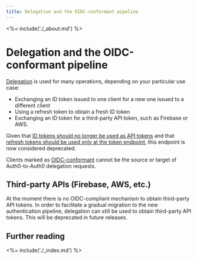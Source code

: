 ```yaml
---
title: Delegation and the OIDC-conformant pipeline
---
```


<%= include('./_about.md') %>

# Delegation and the OIDC-conformant pipeline

[Delegation](/api/authentication#delegation) is used for many operations, depending on your particular use case:

* Exchanging an ID token issued to one client for a new one issued to a different client
* Using a refresh token to obtain a fresh ID token
* Exchanging an ID token for a third-party API token, such as Firebase or AWS.

Given that [ID tokens should no longer be used as API tokens](/api-auth/tutorials/adoption/api-tokens) and that [refresh tokens should be used only at the token endpoint](/api-auth/tutorials/adoption/refresh-tokens), this endpoint is now considered deprecated.

Clients marked as [OIDC-conformant](/api-auth/tutorials/adoption/oidc-conformant) cannot be the source or target of Auth0-to-Auth0 delegation requests.

## Third-party APIs (Firebase, AWS, etc.)

At the moment there is no OIDC-compliant mechanism to obtain third-party API tokens.
In order to facilitate a gradual migration to the new authentication pipeline, delegation can still be used to obtain third-party API tokens.
This will be deprecated in future releases.

## Further reading

<%= include('./_index.md') %>
